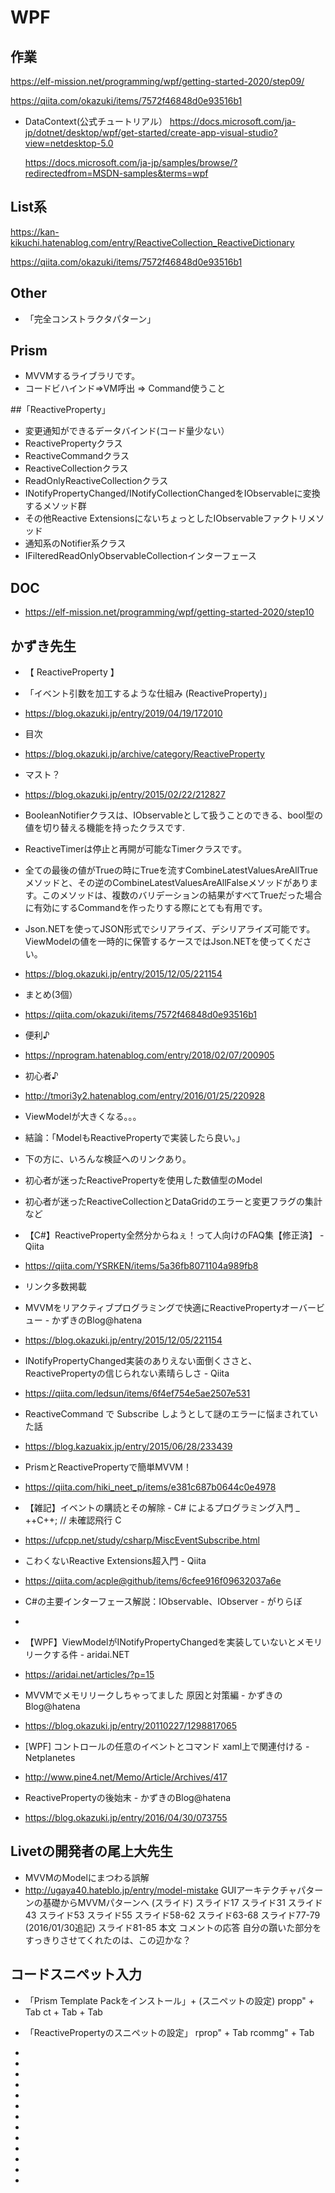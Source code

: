 # WPF
## 作業
https://elf-mission.net/programming/wpf/getting-started-2020/step09/

https://qiita.com/okazuki/items/7572f46848d0e93516b1

- DataContext(公式チュートリアル）
  https://docs.microsoft.com/ja-jp/dotnet/desktop/wpf/get-started/create-app-visual-studio?view=netdesktop-5.0
  
  https://docs.microsoft.com/ja-jp/samples/browse/?redirectedfrom=MSDN-samples&terms=wpf
  
## List系
https://kan-kikuchi.hatenablog.com/entry/ReactiveCollection_ReactiveDictionary

https://qiita.com/okazuki/items/7572f46848d0e93516b1

## Other
- 「完全コンストラクタパターン」

## Prism
- MVVMするライブラリです。
- コードビハインド⇒VM呼出 => Command使うこと

##「ReactiveProperty」
- 変更通知ができるデータバインド(コード量少ない）
- ReactivePropertyクラス
- ReactiveCommandクラス
- ReactiveCollectionクラス
- ReadOnlyReactiveCollectionクラス
- INotifyPropertyChanged/INotifyCollectionChangedをIObservableに変換するメソッド群
- その他Reactive ExtensionsにないちょっとしたIObservableファクトリメソッド
- 通知系のNotifier系クラス
- IFilteredReadOnlyObservableCollectionインターフェース

## DOC
- https://elf-mission.net/programming/wpf/getting-started-2020/step10

## かずき先生
- 【 ReactiveProperty 】
- 「イベント引数を加工するような仕組み (ReactiveProperty)」
- https://blog.okazuki.jp/entry/2019/04/19/172010
- 目次
- https://blog.okazuki.jp/archive/category/ReactiveProperty
- マスト？
- https://blog.okazuki.jp/entry/2015/02/22/212827
- BooleanNotifierクラスは、IObservable<bool>として扱うことのできる、bool型の値を切り替える機能を持ったクラスです.
- ReactiveTimerは停止と再開が可能なTimerクラスです。
- 全ての最後の値がTrueの時にTrueを流すCombineLatestValuesAreAllTrueメソッドと、その逆のCombineLatestValuesAreAllFalseメソッドがあります。このメソッドは、複数のバリデーションの結果がすべてTrueだった場合に有効にするCommandを作ったりする際にとても有用です。
- Json.NETを使ってJSON形式でシリアライズ、デシリアライズ可能です。ViewModelの値を一時的に保管するケースではJson.NETを使ってください。
- https://blog.okazuki.jp/entry/2015/12/05/221154
- まとめ(3個）
- https://qiita.com/okazuki/items/7572f46848d0e93516b1

- 便利♪
- https://nprogram.hatenablog.com/entry/2018/02/07/200905

- 初心者♪
- http://tmori3y2.hatenablog.com/entry/2016/01/25/220928
- ViewModelが大きくなる。。。
- 結論：「ModelもReactivePropertyで実装したら良い。」
- 下の方に、いろんな検証へのリンクあり。
- 初心者が迷ったReactivePropertyを使用した数値型のModel
- 初心者が迷ったReactiveCollectionとDataGridのエラーと変更フラグの集計など

- 【C#】ReactiveProperty全然分からねぇ！って人向けのFAQ集【修正済】 - Qiita
- https://qiita.com/YSRKEN/items/5a36fb8071104a989fb8
- リンク多数掲載

- MVVMをリアクティブプログラミングで快適にReactivePropertyオーバービュー - かずきのBlog@hatena
- https://blog.okazuki.jp/entry/2015/12/05/221154
- INotifyPropertyChanged実装のありえない面倒くささと、ReactivePropertyの信じられない素晴らしさ - Qiita
- https://qiita.com/ledsun/items/6f4ef754e5ae2507e531
- ReactiveCommand で Subscribe しようとして謎のエラーに悩まされていた話
- https://blog.kazuakix.jp/entry/2015/06/28/233439
- PrismとReactivePropertyで簡単MVVM！
- https://qiita.com/hiki_neet_p/items/e381c687b0644c0e4978
- 【雑記】イベントの購読とその解除 - C# によるプログラミング入門 _ ++C++; // 未確認飛行 C
- https://ufcpp.net/study/csharp/MiscEventSubscribe.html
- こわくないReactive Extensions超入門 - Qiita
- https://qiita.com/acple@github/items/6cfee916f09632037a6e
- C#の主要インターフェース解説：IObservable、IObserver - がりらぼ
- 
- 【WPF】ViewModelがINotifyPropertyChangedを実装していないとメモリリークする件 - aridai.NET
- https://aridai.net/articles/?p=15
- MVVMでメモリリークしちゃってました 原因と対策編 - かずきのBlog@hatena
- https://blog.okazuki.jp/entry/20110227/1298817065
- [WPF] コントロールの任意のイベントとコマンド xaml上で関連付ける - Netplanetes
- http://www.pine4.net/Memo/Article/Archives/417
- ReactivePropertyの後始末 - かずきのBlog@hatena
- https://blog.okazuki.jp/entry/2016/04/30/073755




## Livetの開発者の尾上大先生
- MVVMのModelにまつわる誤解
- http://ugaya40.hateblo.jp/entry/model-mistake
GUIアーキテクチャパターンの基礎からMVVMパターンへ (スライド)
スライド17
スライド31
スライド43
スライド53
スライド55
スライド58-62
スライド63-68
スライド77-79 (2016/01/30追記)
スライド81-85
本文
コメントの応答
自分の躓いた部分をすっきりさせてくれたのは、この辺かな？

## コードスニペット入力
- 「Prism Template Packをインストール」+ (スニペットの設定)
   propp" + Tab
   ct + Tab + Tab
- 「ReactivePropertyのスニペットの設定」
   rprop" + Tab
   rcommg" + Tab
   
   

- 
- 
- 
- 
- 
- 
- 
- 
- 
- 
- 
- 
- 








